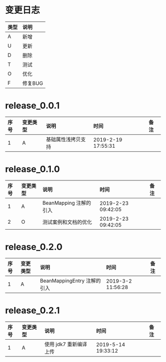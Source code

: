 # 变更日志

| 类型 | 说明 |
|:----|:----|
| A | 新增 |
| U | 更新 |
| D | 删除 |
| T | 测试 |
| O | 优化 |
| F | 修复BUG |

# release_0.0.1

| 序号 | 变更类型 | 说明 | 时间 | 备注 |
|:---|:---|:---|:---|:--|
| 1 | A | 基础属性浅拷贝支持 | 2019-2-19 17:55:31  | |

# release_0.1.0

| 序号 | 变更类型 | 说明 | 时间 | 备注 |
|:---|:---|:---|:---|:--|
| 1 | A | BeanMapping 注解的引入 | 2019-2-23 09:42:05  | |
| 2 | O | 测试案例和文档的优化 | 2019-2-23 09:42:05  | |

# release_0.2.0

| 序号 | 变更类型 | 说明 | 时间 | 备注 |
|:---|:---|:---|:---|:--|
| 1 | A | BeanMappingEntry 注解的引入 | 2019-3-2 11:56:28  | |

# release_0.2.1

| 序号 | 变更类型 | 说明 | 时间 | 备注 |
|:---|:---|:---|:---|:--|
| 1 | A | 使用 jdk7 重新编译上传  | 2019-5-14 19:33:12 | |

